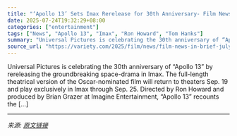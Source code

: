 ```yaml
---
title: "‘Apollo 13’ Sets Imax Rerelease for 30th Anniversary- Film News in Brief"
date: 2025-07-24T19:32:29+08:00
categories: ["entertainment"]
tags: ["News", "Apollo 13", "Imax", "Ron Howard", "Tom Hanks"]
summary: "Universal Pictures is celebrating the 30th anniversary of “Apollo 13” by rereleasing the groundbreaking space-drama in Imax. The full-length theatrical version of the Oscar-nominated film will return "
source_url: "https://variety.com/2025/film/news/film-news-in-brief-july-21-2025-1236448522/"
---
```


Universal Pictures is celebrating the 30th anniversary of “Apollo 13” by rereleasing the groundbreaking space-drama in Imax. The full-length theatrical version of the Oscar-nominated film will return to theaters Sep. 19 and play exclusively in Imax through Sep. 25. Directed by Ron Howard and produced by Brian Grazer at Imagine Entertainment, “Apollo 13” recounts the [&#8230;]

---

*来源: [原文链接](https://variety.com/2025/film/news/film-news-in-brief-july-21-2025-1236448522/)*
